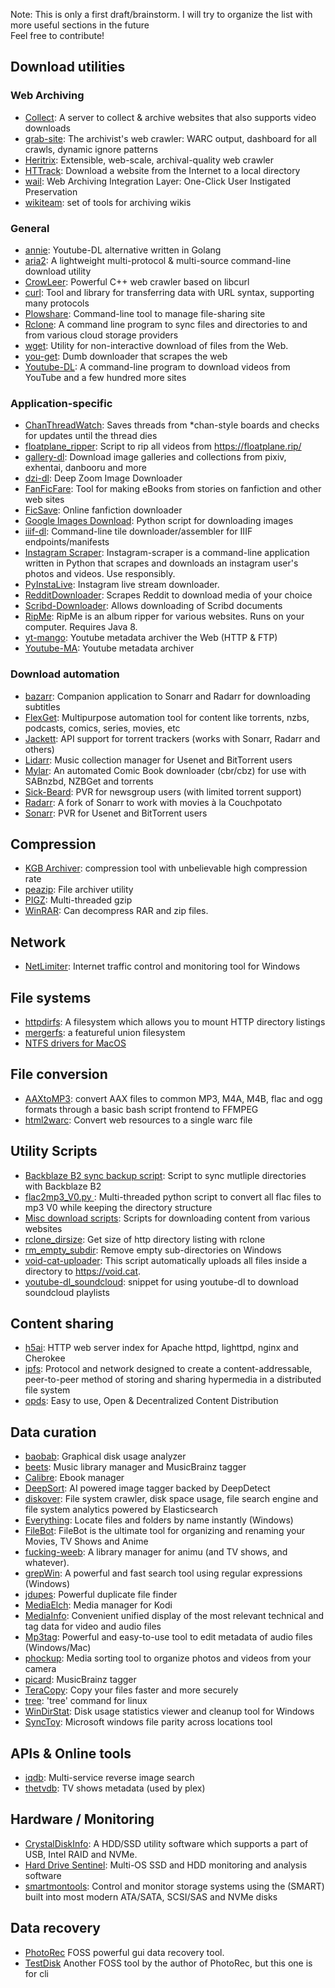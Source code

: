 Note: This is only a first draft/brainstorm. I will try to organize the list with more useful sections in the future    
Feel free to contribute!

## Download utilities

### Web Archiving
* [Collect](https://github.com/xarantolus/Collect): A server to collect & archive websites that also supports video downloads
* [grab-site](https://github.com/ludios/grab-site): The archivist's web crawler: WARC output, dashboard for all crawls, dynamic ignore patterns
* [Heritrix](https://github.com/internetarchive/heritrix3): Extensible, web-scale, archival-quality web crawler
* [HTTrack](https://www.httrack.com/): Download a website from the Internet to a local directory
* [wail](https://github.com/machawk1/wail): Web Archiving Integration Layer: One-Click User Instigated Preservation
* [wikiteam](https://github.com/WikiTeam/wikiteam): set of tools for archiving wikis

### General
* [annie](https://github.com/iawia002/annie): Youtube-DL alternative written in Golang
* [aria2](https://aria2.github.io/): A lightweight multi-protocol & multi-source command-line download utility
* [CrowLeer](https://github.com/ERap320/CrowLeer): Powerful C++ web crawler based on libcurl
* [curl](https://github.com/curl/curl): Tool and library for transferring data with URL syntax, supporting many protocols
* [Plowshare](https://github.com/mcrapet/plowshare): Command-line tool to manage file-sharing site
* [Rclone](https://github.com/ncw/rclone): A command line program to sync files and directories to and from various cloud storage providers
* [wget](https://savannah.gnu.org/git/?group=wget): Utility for non-interactive download of files from the Web.
* [you-get](https://github.com/soimort/you-get): Dumb downloader that scrapes the web
* [Youtube-DL](https://github.com/rg3/youtube-dl): A command-line program to download videos from YouTube and a few hundred more sites

### Application-specific

* [ChanThreadWatch](https://github.com/SuperGouge/ChanThreadWatch): Saves threads from \*chan-style boards and checks for updates until the thread dies
* [floatplane_ripper](https://gist.github.com/simon987/0756c378ca2dfb0003931e26ff7fe270): Script to rip all videos from https://floatplane.rip/
* [gallery-dl](https://github.com/mikf/gallery-dl): Download image galleries and collections from pixiv, exhentai, danbooru and more
* [dzi-dl](https://github.com/ryanfb/dzi-dl): Deep Zoom Image Downloader
* [FanFicFare](https://github.com/JimmXinu/FanFicFare): Tool for making eBooks from stories on fanfiction and other web sites
* [FicSave](https://github.com/waylaidwanderer/FicSave): Online fanfiction downloader
* [Google Images Download](https://github.com/hardikvasa/google-images-download): Python script for downloading images
* [iiif-dl](https://github.com/ryanfb/iiif-dl): Command-line tile downloader/assembler for IIIF endpoints/manifests
* [Instagram Scraper](https://github.com/dankmemes/instagram-scraper): Instagram-scraper is a command-line application written in Python that scrapes and downloads an instagram user's photos and videos. Use responsibly.
* [PyInstaLive](https://github.com/notcammy/PyInstaLive): Instagram live stream downloader.
* [RedditDownloader](https://github.com/shadowmoose/RedditDownloader): Scrapes Reddit to download media of your choice
* [Scribd-Downloader](https://github.com/ritiek/scribd-downloader): Allows downloading of Scribd documents
* [RipMe](https://github.com/RipMeApp/ripme): RipMe is an album ripper for various websites. Runs on your computer. Requires Java 8.
* [yt-mango](https://github.com/terorie/yt-mango): Youtube metadata archiver
the Web (HTTP & FTP)
* [Youtube-MA](https://github.com/CorentinB/YouTube-MA): Youtube metadata archiver

### Download automation
* [bazarr](https://github.com/morpheus65535/bazarr): Companion application to Sonarr and Radarr for downloading subtitles
* [FlexGet](https://github.com/Flexget/Flexget): Multipurpose automation tool for content like torrents, nzbs, podcasts, comics, series, movies, etc
* [Jackett](https://github.com/Jackett/Jackett): API support for torrent trackers (works with Sonarr, Radarr and others)
* [Lidarr](https://github.com/lidarr/Lidarr): Music collection manager for Usenet and BitTorrent users
* [Mylar](https://github.com/evilhero/mylar): An automated Comic Book downloader (cbr/cbz) for use with SABnzbd, NZBGet and torrents
* [Sick-Beard](https://github.com/midgetspy/Sick-Beard): PVR for newsgroup users (with limited torrent support)
* [Radarr](https://github.com/Radarr/Radarr): A fork of Sonarr to work with movies à la Couchpotato
* [Sonarr](https://github.com/Sonarr/Sonarr): PVR for Usenet and BitTorrent users


## Compression
* [KGB Archiver](https://github.com/RandallFlagg/kgbarchiver): compression tool with unbelievable high compression rate
* [peazip](http://www.peazip.org/): File archiver utility
* [PIGZ](https://zlib.net/pigz/): Multi-threaded gzip
* [WinRAR](https://www.rarlab.com/download.htm): Can decompress RAR and zip files.


## Network
* [NetLimiter](https://www.netlimiter.com/): Internet traffic control and monitoring tool for Windows

## File systems
* [httpdirfs](https://github.com/fangfufu/httpdirfs/):  A filesystem which allows you to mount HTTP directory listings
* [mergerfs](https://github.com/trapexit/mergerfs): a featureful union filesystem
* [NTFS drivers for MacOS](https://www.seagate.com/ca/en/support/downloads/item/ntfs-driver-for-mac-os-master-dl/)

## File conversion
* [AAXtoMP3](https://github.com/KrumpetPirate/AAXtoMP3): convert AAX files to common MP3, M4A, M4B, flac and ogg formats through a basic bash script frontend to FFMPEG
* [html2warc](https://github.com/steffenfritz/html2warc): Convert web resources to a single warc file


## Utility Scripts
* [Backblaze B2 sync backup script](https://gist.github.com/AlexanderProd/cb645cf858fd5c89780e7df267226b80): Script to sync mutliple directories with Backblaze B2
* [flac2mp3_V0.py ](https://gist.github.com/simon987/2a1dd3090a2ad0574c00e171670b1e0d): Multi-threaded python script to convert all flac files to mp3 V0 while keeping the directory structure
* [Misc download scripts](https://github.com/simon987/Misc-Download-Scripts): Scripts for downloading content from various websites
* [rclone_dirsize](https://gist.github.com/simon987/7aff5ca3e9ae6c755055ca7b350ef9f8): Get size of http directory listing with rclone
* [rm_empty_subdir](https://gist.github.com/simon987/f5c2cd7602898615ac9bc8c762d9fe1d): Remove empty sub-directories on Windows
* [void-cat-uploader](https://github.com/takky1154/void-cat-uploader): This script automatically uploads all files inside a directory to https://void.cat.
* [youtube-dl_soundcloud](https://gist.github.com/simon987/2dd7c57d65a741c93f5791bc984b97d1): snippet for using youtube-dl to download soundcloud playlists

## Content sharing
* [h5ai](https://github.com/lrsjng/h5ai): HTTP web server index for Apache httpd, lighttpd, nginx and Cherokee
* [ipfs](https://ipfs.io/): Protocol and network designed to create a content-addressable, peer-to-peer method of storing and sharing hypermedia in a distributed file system
* [opds](https://opds.io/): Easy to use, Open & Decentralized Content Distribution

## Data curation
* [baobab](https://github.com/GNOME/baobab): Graphical disk usage analyzer
* [beets](https://github.com/beetbox/beets): Music library manager and MusicBrainz tagger
* [Calibre](https://github.com/kovidgoyal/calibre): Ebook manager
* [DeepSort](https://github.com/CorentinB/DeepSort/): AI powered image tagger backed by DeepDetect
* [diskover](https://github.com/shirosaidev/diskover): File system crawler, disk space usage, file search engine and file system analytics powered by Elasticsearch
* [Everything](https://www.voidtools.com/): Locate files and folders by name instantly (Windows)
* [FileBot](https://www.filebot.net/): FileBot is the ultimate tool for organizing and renaming your Movies, TV Shows and Anime
* [fucking-weeb](https://github.com/cosarara/fucking-weeb): A library manager for animu (and TV shows, and whatever).
* [grepWin](https://github.com/stefankueng/grepWin): A powerful and fast search tool using regular expressions (Windows)
* [jdupes](https://github.com/jbruchon/jdupes): Powerful duplicate file finder
* [MediaElch](https://github.com/komet/mediaelch): Media manager for Kodi
* [MediaInfo](https://github.com/MediaArea/MediaInfo): Convenient unified display of the most relevant technical and tag data for video and audio files
* [Mp3tag](https://www.mp3tag.de): Powerful and easy-to-use tool to edit metadata of audio files (Windows/Mac)
* [phockup](https://github.com/ivandokov/phockup): Media sorting tool to organize photos and videos from your camera
* [picard](https://github.com/metabrainz/picard): MusicBrainz tagger
* [TeraCopy](https://www.codesector.com/downloads): Copy your files faster and more securely
* [tree](http://mama.indstate.edu/users/ice/tree/): 'tree' command for linux
* [WinDirStat](https://windirstat.net/): Disk usage statistics viewer and cleanup tool for Windows
* [SyncToy](https://www.microsoft.com/en-us/download/details.aspx?id=15155): Microsoft windows file parity across locations tool 

## APIs & Online tools
* [iqdb](https://iqdb.org/): Multi-service reverse image search
* [thetvdb](https://www.thetvdb.com/): TV shows metadata (used by plex)

## Hardware / Monitoring
* [CrystalDiskInfo](https://crystalmark.info/en/software/crystaldiskinfo/): A HDD/SSD utility software which supports a part of USB, Intel RAID and NVMe.
* [Hard Drive Sentinel](https://www.hdsentinel.com/): Multi-OS SSD and HDD monitoring and analysis software
* [smartmontools](https://www.smartmontools.org/): Control and monitor storage systems using the (SMART) built into most modern ATA/SATA, SCSI/SAS and NVMe disks

## Data recovery
* [PhotoRec](https://www.cgsecurity.org/wiki/PhotoRec) FOSS powerful gui data recovery tool. 
* [TestDisk](https://www.cgsecurity.org/wiki/TestDisk_Download) Another FOSS tool by the author of PhotoRec, but this one is for cli 
